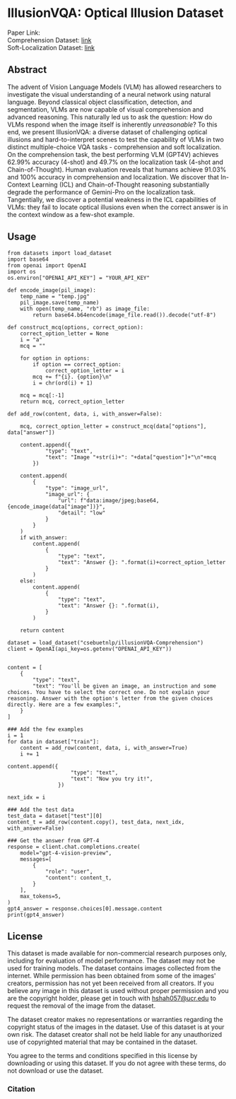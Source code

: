 # IllusionVQA: Optical Illusion Dataset

Paper Link: <br>
Comprehension Dataset:     [link](https://huggingface.co/datasets/csebuetnlp/illusionVQA-Comprehension) <br>
Soft-Localization Dataset: [link](https://huggingface.co/datasets/csebuetnlp/illusionVQA-Soft-Localization)<br>

## Abstract
The advent of Vision Language Models (VLM) has allowed researchers to investigate the visual understanding of a neural network using natural language. Beyond classical object classification, detection, and segmentation, VLMs are now capable of visual comprehension and advanced reasoning. This naturally led us to ask the question: How do VLMs respond when the image itself is inherently <i>unreasonable</i>? To this end, we present IllusionVQA: a diverse dataset of challenging optical illusions and hard-to-interpret scenes to test the capability of VLMs in two distinct multiple-choice VQA tasks - comprehension and soft localization. On the comprehension task, the best performing VLM (GPT4V) achieves 62.99% accuracy (4-shot) and 49.7% on the localization task (4-shot and Chain-of-Thought). Human evaluation reveals that humans achieve 91.03% and 100% accuracy in comprehension and localization. We discover that In-Context Learning (ICL) and Chain-of-Thought reasoning substantially degrade the performance of Gemini-Pro on the localization task. Tangentially, we discover a potential weakness in the ICL capabilities of VLMs: they fail to locate optical illusions even when the correct answer is in the context window as a few-shot example.

## Usage
```
from datasets import load_dataset
import base64
from openai import OpenAI
import os
os.environ["OPENAI_API_KEY"] = "YOUR_API_KEY"

def encode_image(pil_image):
    temp_name = "temp.jpg"
    pil_image.save(temp_name)
    with open(temp_name, "rb") as image_file:
        return base64.b64encode(image_file.read()).decode("utf-8")

def construct_mcq(options, correct_option):
    correct_option_letter = None
    i = "a"
    mcq = ""

    for option in options:
        if option == correct_option:
            correct_option_letter = i
        mcq += f"{i}. {option}\n"
        i = chr(ord(i) + 1)

    mcq = mcq[:-1]
    return mcq, correct_option_letter

def add_row(content, data, i, with_answer=False):  

    mcq, correct_option_letter = construct_mcq(data["options"], data["answer"])

    content.append({
            "type": "text",
            "text": "Image "+str(i)+": "+data["question"]+"\n"+mcq
        })
    
    content.append(
        {
            "type": "image_url",
            "image_url": {
                "url": f"data:image/jpeg;base64,{encode_image(data["image"])}",
                "detail": "low"
            }
        }
    )
    if with_answer:
        content.append(
            {
                "type": "text",
                "text": "Answer {}: ".format(i)+correct_option_letter
            }
        )
    else:
        content.append(
            {
                "type": "text",
                "text": "Answer {}: ".format(i),
            }
        )
    
    return content

dataset = load_dataset("csebuetnlp/illusionVQA-Comprehension")
client = OpenAI(api_key=os.getenv("OPENAI_API_KEY"))


content = [
    {
        "type": "text",
        "text": "You'll be given an image, an instruction and some choices. You have to select the correct one. Do not explain your reasoning. Answer with the option's letter from the given choices directly. Here are a few examples:",
    }
]

### Add the few examples
i = 1
for data in dataset["train"]:
    content = add_row(content, data, i, with_answer=True)
    i += 1

content.append({
                    "type": "text",
                    "text": "Now you try it!",
                })

next_idx = i

### Add the test data
test_data = dataset["test"][0]
content_t = add_row(content.copy(), test_data, next_idx, with_answer=False)

### Get the answer from GPT-4
response = client.chat.completions.create(
    model="gpt-4-vision-preview",
    messages=[
        {
            "role": "user",
            "content": content_t,
        }
    ],
    max_tokens=5,
)
gpt4_answer = response.choices[0].message.content
print(gpt4_answer)
```

## License
This dataset is made available for non-commercial research purposes only, including for evaluation of model performance. The dataset may not be used for training models. The dataset contains images collected from the internet. While permission has been obtained from some of the images' creators, permission has not yet been received from all creators. If you believe any image in this dataset is used without proper permission and you are the copyright holder, please get in touch with hshah057@ucr.edu to request the removal of the image from the dataset.

The dataset creator makes no representations or warranties regarding the copyright status of the images in the dataset. Use of this dataset is at your own risk. The dataset creator shall not be held liable for any unauthorized use of copyrighted material that may be contained in the dataset.

You agree to the terms and conditions specified in this license by downloading or using this dataset. If you do not agree with these terms, do not download or use the dataset.


### Citation
